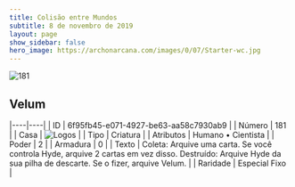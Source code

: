 ```yaml
---
title: Colisão entre Mundos
subtitle: 8 de novembro de 2019
layout: page
show_sidebar: false
hero_image: https://archonarcana.com/images/0/07/Starter-wc.jpg
---
```


![181](https://cdn.keyforgegame.com/media/card_front/pt/452_181_8FRCWPWQ4V4C_pt.png)

## Velum

|----|----|
| ID | 6f95fb45-e071-4927-be63-aa58c7930ab9 |
| Número | 181 |
| Casa | ![Logos](https://archonarcana.com/images/thumb/c/ce/Logos.png/22px-Logos.png "Logos") |
| Tipo | Criatura |
| Atributos | Humano • Cientista |
| Poder | 2 |
| Armadura | 0 |
| Texto | Coleta: Arquive uma carta. Se você controla Hyde, arquive 2 cartas em vez disso. Destruído: Arquive Hyde da sua pilha de descarte. Se o fizer, arquive Velum. |
| Raridade | Especial Fixo |
